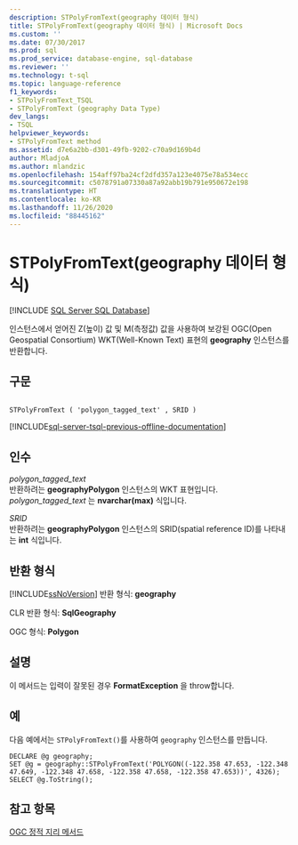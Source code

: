 ```yaml
---
description: STPolyFromText(geography 데이터 형식)
title: STPolyFromText(geography 데이터 형식) | Microsoft Docs
ms.custom: ''
ms.date: 07/30/2017
ms.prod: sql
ms.prod_service: database-engine, sql-database
ms.reviewer: ''
ms.technology: t-sql
ms.topic: language-reference
f1_keywords:
- STPolyFromText_TSQL
- STPolyFromText (geography Data Type)
dev_langs:
- TSQL
helpviewer_keywords:
- STPolyFromText method
ms.assetid: d7e6a2bb-d301-49fb-9202-c70a9d169b4d
author: MladjoA
ms.author: mlandzic
ms.openlocfilehash: 154aff97ba24cf2dfd357a123e4075e78a534ecc
ms.sourcegitcommit: c5078791a07330a87a92abb19b791e950672e198
ms.translationtype: HT
ms.contentlocale: ko-KR
ms.lasthandoff: 11/26/2020
ms.locfileid: "88445162"
---
```

# <a name="stpolyfromtext-geography-data-type"></a>STPolyFromText(geography 데이터 형식)
[!INCLUDE [SQL Server SQL Database](../../includes/applies-to-version/sql-asdb.md)]

인스턴스에서 얻어진 Z(높이) 값 및 M(측정값) 값을 사용하여 보강된 OGC(Open Geospatial Consortium) WKT(Well-Known Text) 표현의 **geography** 인스턴스를 반환합니다.
  
## <a name="syntax"></a>구문  
  
```  
  
STPolyFromText ( 'polygon_tagged_text' , SRID )  
```  
  
[!INCLUDE[sql-server-tsql-previous-offline-documentation](../../includes/sql-server-tsql-previous-offline-documentation.md)]

## <a name="arguments"></a>인수
 *polygon_tagged_text*  
 반환하려는 **geographyPolygon** 인스턴스의 WKT 표현입니다. *polygon_tagged_text* 는 **nvarchar(max)** 식입니다.  
  
 *SRID*  
 반환하려는 **geographyPolygon** 인스턴스의 SRID(spatial reference ID)를 나타내는 **int** 식입니다.  
  
## <a name="return-types"></a>반환 형식  
 [!INCLUDE[ssNoVersion](../../includes/ssnoversion-md.md)] 반환 형식: **geography**  
  
 CLR 반환 형식: **SqlGeography**  
  
 OGC 형식: **Polygon**  
  
## <a name="remarks"></a>설명  
 이 메서드는 입력이 잘못된 경우 **FormatException** 을 throw합니다.  
  
## <a name="examples"></a>예  
 다음 예에서는 `STPolyFromText()`를 사용하여 `geography` 인스턴스를 만듭니다.  
  
```  
DECLARE @g geography;  
SET @g = geography::STPolyFromText('POLYGON((-122.358 47.653, -122.348 47.649, -122.348 47.658, -122.358 47.658, -122.358 47.653))', 4326);  
SELECT @g.ToString();  
```  
  
## <a name="see-also"></a>참고 항목  
 [OGC 정적 지리 메서드](../../t-sql/spatial-geography/ogc-static-geography-methods.md)  
  
  
